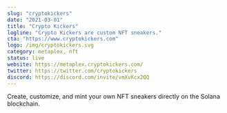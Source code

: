 ```yaml
---
slug: "cryptokickers"
date: "2021-03-01"
title: "Crypto Kickers"
logline: "Crypto Kickers are custom NFT sneakers."
cta: "https://www.cryptokickers.com"
logo: /img/cryptokickers.svg
category: metaplex, nft
status: live
website: https://metaplex.cryptokickers.com/
twitter: https://twitter.com/cryptokickers
discord: https://discord.com/invite/vmXvKcx2QQ
---
```


Create, customize, and mint your own NFT sneakers directly on the Solana blockchain.
